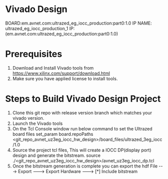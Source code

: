 Vivado Design
=============

BOARD:em.avnet.com:ultrazed_eg_iocc_production:part0:1.0
IP NAME: ultrazed_eg_iocc_production_1 IP: (em.avnet.com:ultrazed_eg_iocc_production:part0:1.0)

Prerequisites
=============
1. Download and Install Vivado tools from https://www.xilinx.com/support/download.html
2. Make sure you have applied license to install tools.

Steps to Build Vivado Design Project
====================================
1. Clone this git repo with release version branch which matches your vivado version.
2. Launch the Vivado tools
3. On the Tcl Console window run below command to set the Ultrazed board files
   set_param board.repoPaths <git_repo_avnet_uz3eg_iocc_hw_design>/board_files/ultrazed_3eg_iocc/1.0
4. Source the project tcl files, This will create a IOCC DP(display port) design and generate 
   the bitstream.
   source ./<git_repo_avnet_uz3eg_iocc_hw_design>/avnet_uz3eg_iocc_dp.tcl
5. Once the bitstream generation is complete you can export the hdf
   File ---> Export ---> Export Hardware ---> [*] Include bitstream
